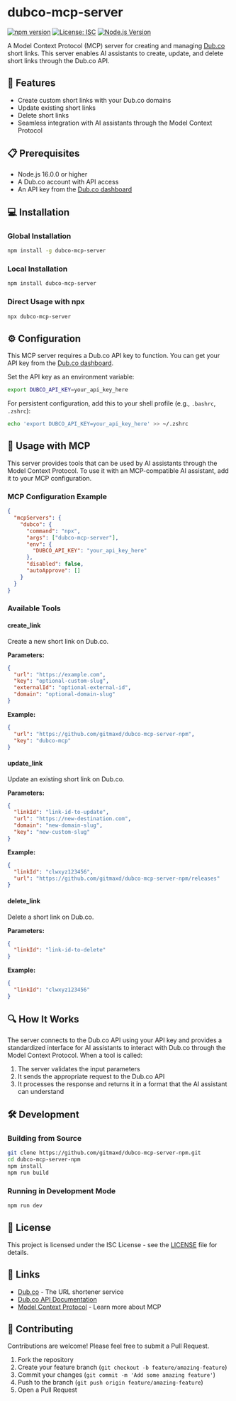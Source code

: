 # dubco-mcp-server

[![npm version](https://img.shields.io/npm/v/dubco-mcp-server.svg)](https://www.npmjs.com/package/dubco-mcp-server)
[![License: ISC](https://img.shields.io/badge/License-ISC-blue.svg)](https://opensource.org/licenses/ISC)
[![Node.js Version](https://img.shields.io/node/v/dubco-mcp-server)](https://nodejs.org/)

A Model Context Protocol (MCP) server for creating and managing [Dub.co](https://dub.co) short links. This server enables AI assistants to create, update, and delete short links through the Dub.co API.

## 🚀 Features

- Create custom short links with your Dub.co domains
- Update existing short links
- Delete short links
- Seamless integration with AI assistants through the Model Context Protocol

## 📋 Prerequisites

- Node.js 16.0.0 or higher
- A Dub.co account with API access
- An API key from the [Dub.co dashboard](https://app.dub.co/settings/api)

## 💻 Installation

### Global Installation

```bash
npm install -g dubco-mcp-server
```

### Local Installation

```bash
npm install dubco-mcp-server
```

### Direct Usage with npx

```bash
npx dubco-mcp-server
```

## ⚙️ Configuration

This MCP server requires a Dub.co API key to function. You can get your API key from the [Dub.co dashboard](https://app.dub.co/settings/api).

Set the API key as an environment variable:

```bash
export DUBCO_API_KEY=your_api_key_here
```

For persistent configuration, add this to your shell profile (e.g., `.bashrc`, `.zshrc`):

```bash
echo 'export DUBCO_API_KEY=your_api_key_here' >> ~/.zshrc
```

## 🔧 Usage with MCP

This server provides tools that can be used by AI assistants through the Model Context Protocol. To use it with an MCP-compatible AI assistant, add it to your MCP configuration.

### MCP Configuration Example

```json
{
  "mcpServers": {
    "dubco": {
      "command": "npx",
      "args": ["dubco-mcp-server"],
      "env": {
        "DUBCO_API_KEY": "your_api_key_here"
      },
      "disabled": false,
      "autoApprove": []
    }
  }
}
```

### Available Tools

#### create_link

Create a new short link on Dub.co.

**Parameters:**

```json
{
  "url": "https://example.com",
  "key": "optional-custom-slug",
  "externalId": "optional-external-id",
  "domain": "optional-domain-slug"
}
```

**Example:**

```json
{
  "url": "https://github.com/gitmaxd/dubco-mcp-server-npm",
  "key": "dubco-mcp"
}
```

#### update_link

Update an existing short link on Dub.co.

**Parameters:**

```json
{
  "linkId": "link-id-to-update",
  "url": "https://new-destination.com",
  "domain": "new-domain-slug",
  "key": "new-custom-slug"
}
```

**Example:**

```json
{
  "linkId": "clwxyz123456",
  "url": "https://github.com/gitmaxd/dubco-mcp-server-npm/releases"
}
```

#### delete_link

Delete a short link on Dub.co.

**Parameters:**

```json
{
  "linkId": "link-id-to-delete"
}
```

**Example:**

```json
{
  "linkId": "clwxyz123456"
}
```

## 🔍 How It Works

The server connects to the Dub.co API using your API key and provides a standardized interface for AI assistants to interact with Dub.co through the Model Context Protocol. When a tool is called:

1. The server validates the input parameters
2. It sends the appropriate request to the Dub.co API
3. It processes the response and returns it in a format that the AI assistant can understand

## 🛠️ Development

### Building from Source

```bash
git clone https://github.com/gitmaxd/dubco-mcp-server-npm.git
cd dubco-mcp-server-npm
npm install
npm run build
```

### Running in Development Mode

```bash
npm run dev
```

## 📝 License

This project is licensed under the ISC License - see the [LICENSE](LICENSE) file for details.

## 🔗 Links

- [Dub.co](https://dub.co) - The URL shortener service
- [Dub.co API Documentation](https://dub.co/docs/api-reference/introduction)
- [Model Context Protocol](https://github.com/anthropics/model-context-protocol) - Learn more about MCP

## 👥 Contributing

Contributions are welcome! Please feel free to submit a Pull Request.

1. Fork the repository
2. Create your feature branch (`git checkout -b feature/amazing-feature`)
3. Commit your changes (`git commit -m 'Add some amazing feature'`)
4. Push to the branch (`git push origin feature/amazing-feature`)
5. Open a Pull Request
